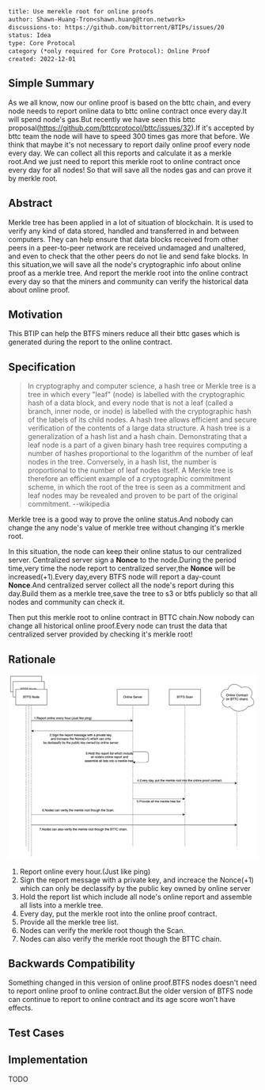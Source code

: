 
```btip: 20
title: Use merekle root for online proofs
author: Shawn-Huang-Tron<shawn.huang@tron.network>
discussions-to: https://github.com/bittorrent/BTIPs/issues/20
status: Idea
type: Core Protocal
category (*only required for Core Protocol): Online Proof
created: 2022-12-01
```

## Simple Summary

As we all know, now our online proof is based on the bttc chain, and every node needs to report online data to bttc online contract once every day.It will spend node's gas.But recently we have seen this bttc proposal(https://github.com/bttcprotocol/bttc/issues/32).If it's accepted by bttc team the node will have to speed 300 times gas more that before.
We think that maybe it's not necessary to report daily online proof every node every day. We can collect all this reports and calculate it as a merkle root.And we just need to report this merkle root to online contract once every day for all nodes!
So that will save all the nodes gas and can prove it by merkle root.

## Abstract

Merkle tree has been applied in a lot of situation of blockchain.
It is used to verify any kind of data stored, handled and transferred in and between computers. They can help ensure that data blocks received from other peers in a peer-to-peer network are received undamaged and unaltered, and even to check that the other peers do not lie and send fake blocks.
In this situation,we will save all the node's cryptographic info about online proof as a merkle tree. And report the merkle root into the online contract every day so that the miners and community can verify the historical data about online proof.

## Motivation

This BTIP can help the BTFS miners reduce all their bttc gases which is generated during the report to the online contract.

## Specification

> In cryptography and computer science, a hash tree or Merkle tree is a tree in which every "leaf" (node) is labelled with the cryptographic hash of a data block, and every node that is not a leaf (called a branch, inner node, or inode) is labelled with the cryptographic hash of the labels of its child nodes. A hash tree allows efficient and secure verification of the contents of a large data structure. A hash tree is a generalization of a hash list and a hash chain.
Demonstrating that a leaf node is a part of a given binary hash tree requires computing a number of hashes proportional to the logarithm of the number of leaf nodes in the tree. Conversely, in a hash list, the number is proportional to the number of leaf nodes itself. A Merkle tree is therefore an efficient example of a cryptographic commitment scheme, in which the root of the tree is seen as a commitment and leaf nodes may be revealed and proven to be part of the original commitment. --wikipedia

Merkle tree is a good way to prove the online status.And nobody can change the any node's value of merkle tree without changing it's merkle root.

In this situation, the node can keep their online status to our centralized server.
Centralized server sign a **Nonce** to the node.During the period time,very time the node report to centralized server,the **Nonce** will be increased(+1).Every day,every BTFS node will report a day-count **Nonce**.And centralized server collect all the node's report during this day.Build them as a merkle tree,save the tree to s3 or btfs publicly so that all nodes and community can check it.

Then put this merkle root to online contract in BTTC chain.Now nobody can change all historical online proof.Every node can trust the data that centralized server provided by checking it's merkle root!

## Rationale

![The process of online proof v2](../pictures/online-proof-v2.jpeg)

1. Report online every hour.(Just like ping)
2. Sign the report message with a private key,
and increace the Nonce(+1) which can only
be declassify by the public key owned by online server
3. Hold the report list which include
all node's online report and
assemble all lists into a merkle tree.
4. Every day, put the merkle root into the online proof contract.
5. Provide all the merkle tree list.
6. Nodes can verify the merkle root though the Scan.
7. Nodes can also verify the merkle root though the BTTC chain.

## Backwards Compatibility

Something changed in this version of online proof.BTFS nodes doesn't need to report online proof to online contract.But the older version of BTFS node can continue to report to online contract and its age score won't have effects.

## Test Cases

## Implementation

TODO
